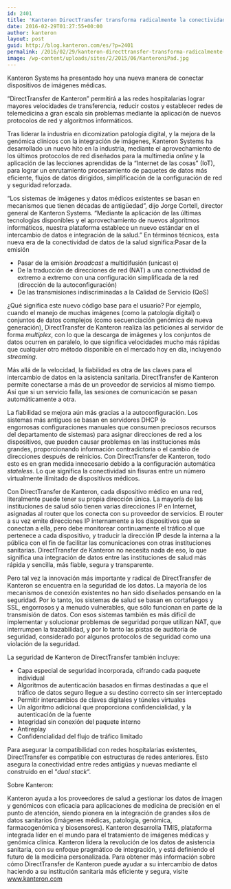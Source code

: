 ```yaml
---
id: 2401
title: 'Kanteron DirectTransfer transforma radicalmente la conectividad de dispositivos de imagen médica: ya no harán falta cortafuegos, SSL o NAT'
date: 2016-02-29T01:27:55+00:00
author: kanteron
layout: post
guid: http://blog.kanteron.com/es/?p=2401
permalink: /2016/02/29/kanteron-directtransfer-transforma-radicalmente-la-conectividad-de-dispositivos-de-imagen-medica-ya-no-haran-falta-cortafuegos-ssl-o-nat/
image: /wp-content/uploads/sites/2/2015/06/KanteroniPad.jpg
---
```

Kanteron Systems ha presentado hoy una nueva manera de conectar dispositivos de imágenes médicas.

&#8220;DirectTransfer de Kanteron&#8221; permitirá a las redes hospitalarias lograr mayores velocidades de transferencia, reducir costos y establecer redes de telemedicina a gran escala sin problemas mediante la aplicación de nuevos protocolos de red y algoritmos informáticos.

Tras liderar la industria en dicomization patología digital, y la mejora de la genómica clínicos con la integración de imágenes, Kanteron Systems ha desarrollado un nuevo hito en la industria, mediante el aprovechamiento de los últimos protocolos de red diseñados para la multimedia _online_ y la aplicación de las lecciones aprendidas de la &#8220;Internet de las cosas&#8221; (IoT), para lograr un enrutamiento procesamiento de paquetes de datos más eficiente, flujos de datos dirigidos, simplificación de la configuración de red y seguridad reforzada.

&#8220;Los sistemas de imágenes y datos médicos existentes se basan en mecanismos que tienen décadas de antigüedad&#8221;, dijo Jorge Cortell, director general de Kanteron Systems. &#8220;Mediante la aplicación de las últimas tecnologías disponibles y el aprovechamiento de nuevos algoritmos informáticos, nuestra plataforma establece un nuevo estándar en el intercambio de datos e integración de la salud.&#8221; En términos técnicos, esta nueva era de la conectividad de datos de la salud significa:Pasar de la emisión

  * Pasar de la emisión _broadcast_ a multidifusión (unicast o)
  * De la traducción de direcciones de red (NAT) a una conectividad de extremo a extremo con una configuración simplificada de la red (dirección de la autoconfiguración)
  * De las transmisiones indiscriminadas a la Calidad de Servicio (QoS)

¿Qué significa este nuevo código base para el usuario? Por ejemplo, cuando el manejo de muchas imágenes (como la patología digital) o conjuntos de datos complejos (como secuenciación genómica de nueva generación), DirectTransfer de Kanteron realiza las peticiones al servidor de forma _multiplex_, con lo que la descarga de imágenes y los conjuntos de datos ocurren en paralelo, lo que significa velocidades mucho más rápidas que cualquier otro método disponible en el mercado hoy en día, incluyendo _streaming_.

Más allá de la velocidad, la fiabilidad es otra de las claves para el intercambio de datos en la asistencia sanitaria. DirectTransfer de Kanteron permite conectarse a más de un proveedor de servicios al mismo tiempo. Así que si un servicio falla, las sesiones de comunicación se pasan automáticamente a otra.

La fiabilidad se mejora aún más gracias a la autoconfiguración. Los sistemas más antiguos se basan en servidores DHCP (o engorrosas configuraciones manuales que consumen preciosos recursos del departamento de sistemas) para asignar direcciones de red a los dispositivos, que pueden causar problemas en las instituciones más grandes, proporcionando información contradictoria o el cambio de direcciones después de reinicios. Con DirectTransfer de Kanteron, todo esto es en gran medida innecesario debido a la configuración automática _stateless_. Lo que significa la conectividad sin fisuras entre un número virtualmente ilimitado de dispositivos médicos.

Con DirectTransfer de Kanteron, cada dispositivo médico en una red, literalmente puede tener su propia dirección única. La mayoría de las instituciones de salud sólo tienen varias direcciones IP en Internet, asignadas al router que los conecta con su proveedor de servicios. El router a su vez emite direcciones IP internamente a los dispositivos que se conectan a ella, pero debe monitorear continuamente el tráfico al que pertenece a cada dispositivo, y traducir la dirección IP desde la interna a la pública con el fin de facilitar las comunicaciones con otras instituciones sanitarias. DirectTransfer de Kanteron no necesita nada de eso, lo que significa una integración de datos entre las instituciones de salud más rápida y sencilla, más fiable, segura y transparente.

Pero tal vez la innovación más importante y radical de DirectTransfer de Kanteron se encuentra en la seguridad de los datos. La mayoría de los mecanismos de conexión existentes no han sido diseñados pensando en la seguridad. Por lo tanto, los sistemas de salud se basan en cortafuegos y SSL, engorrosos y a menudo vulnerables, que sólo funcionan en parte de la transmisión de datos. Con esos sistemas también es más difícil de implementar y solucionar problemas de seguridad porque utilizan NAT, que interrumpen la trazabilidad, y por lo tanto las pistas de auditoría de seguridad, considerado por algunos protocolos de seguridad como una violación de la seguridad.

La seguridad de Kanteron de DirectTransfer también incluye:

  * Capa especial de seguridad incorporada, cifrando cada paquete individual
  * Algoritmos de autenticación basados en firmas destinadas a que el tráfico de datos seguro llegue a su destino correcto sin ser interceptado
  * Permitir intercambios de claves digitales y túneles virtuales
  * Un algoritmo adicional que proporciona confidencialidad, y la autenticación de la fuente
  * Integridad sin conexión del paquete interno
  * Antireplay
  * Confidencialidad del flujo de tráfico limitado

Para asegurar la compatibilidad con redes hospitalarias existentes, DirectTransfer es compatible con estructuras de redes anteriores. Esto asegura la conectividad entre redes antigüas y nuevas mediante el construido en el &#8220;_dual stack_&#8220;.

Sobre Kanteron:

Kanteron ayuda a los proveedores de salud a gestionar los datos de imagen y genómicos con eficacia para aplicaciones de medicina de precisión en el punto de atención, siendo pionera en la integración de grandes silos de datos sanitarios (imágenes médicas, patología, genómica, farmacogenómica y biosensores). Kanteron desarrolla TMIS, plataforma integrada líder en el mundo para el tratamiento de imágenes médicas y genómica clínica. Kanteron lidera la revolución de los datos de asistencia sanitaria, con su enfoque pragmático de integración, y está definiendo el futuro de la medicina personalizada. Para obtener más información sobre cómo DirectTransfer de Kanteron puede ayudar a su intercambio de datos haciendo a su institución sanitaria más eficiente y segura, visite www.kanteron.com

&nbsp;
